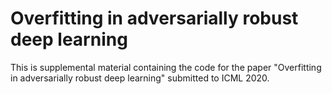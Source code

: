 # Overfitting in adversarially robust deep learning

This is supplemental material containing the code for the paper "Overfitting in adversarially robust deep learning" submitted to ICML 2020. 
